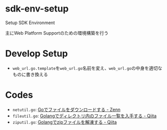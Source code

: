 # sdk-env-setup
Setup SDK Environment

主にWeb Platform Supportのための環境構築を行う

# Develop Setup
- `web_url.go.template`を`web_url.go`名前を変え、`web_url.go`の中身を適切なものに書き換える

# Codes
- `netutil.go`: [Goでファイルをダウンロードする - Zenn](https://zenn.dev/ohnishi/articles/a0d07a58407022d88674)  
- `fileutil.go`: [Golangでディレクトリ内のファイル一覧を入手する - Qiita](https://qiita.com/tanksuzuki/items/7866768c36e13f09eedb)  
- `ziputil.go`: [Golangでzipファイルを解凍する - Qiita](https://qiita.com/brushwood-field/items/417f7c07ee5813239ff3)
